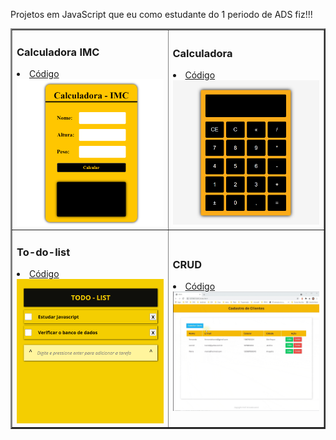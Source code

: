 Projetos em JavaScript que eu como estudante do 1 periodo de ADS fiz!!!

<table border="2">
  <tr>
    <td>
        <h3> Calculadora IMC</h3>
        <li><a href="./00-imc/">Código</a></li>        
        <a href="https://enzupain.github.io/Projetos-JavaScript/calculadora-imc/"><img src="./img/00-imc.gif" width="250px"></a>
    </td>
      <td>
      <h3> Calculadora</h3>
      <li><a href="./06-Calculadora/">Código</a></li>     
      <a href="https://enzupain.github.io/Projetos-JavaScript/calculadora-normal/"><img src="./img/06-Calculadora.gif" width="250px" ></a>
    </td>    
    
  </tr>
  

  <tr>
    <td>
      <h3> To-do-list</h3>
      <li><a href="./07-todo-List/">Código</a></li>    
      <a href="https://enzupain.github.io/Projetos-JavaScript/to-do-list/"><img src="./img/07-todo-List.gif" width="250px" ></a>
    </td>
    <td>
      <h3> CRUD</h3>
      <li><a href="./08-crud/">Código</a></li>
      <a href="https://enzupain.github.io/Projetos-JavaScript/crud-completo/"><img src="./img/08-crud.gif" width="250px" ></a>
    </td>
  </tr>
  
</table>